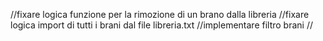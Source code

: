 
//fixare logica funzione per la rimozione di un brano dalla libreria
//fixare logica import di tutti i brani dal file libreria.txt
//implementare filtro brani
//
